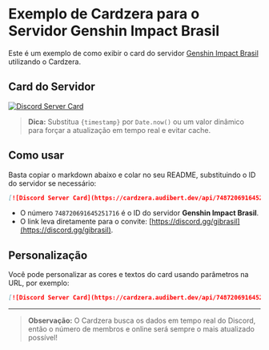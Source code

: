 # Exemplo de Cardzera para o Servidor Genshin Impact Brasil

Este é um exemplo de como exibir o card do servidor [Genshin Impact Brasil](https://discord.gg/gibrasil) utilizando o Cardzera.

## Card do Servidor

[![Discord Server Card](https://cardzera.audibert.dev/api/748720691645251716?t={timestamp})](https://discord.gg/gibrasil)

> **Dica:**
> Substitua `{timestamp}` por `Date.now()` ou um valor dinâmico para forçar a atualização em tempo real e evitar cache.

## Como usar

Basta copiar o markdown abaixo e colar no seu README, substituindo o ID do servidor se necessário:

```markdown
[![Discord Server Card](https://cardzera.audibert.dev/api/748720691645251716?t={timestamp})](https://discord.gg/gibrasil)
```

- O número `748720691645251716` é o ID do servidor **Genshin Impact Brasil**.
- O link leva diretamente para o convite: [https://discord.gg/gibrasil](https://discord.gg/gibrasil).

## Personalização

Você pode personalizar as cores e textos do card usando parâmetros na URL, por exemplo:

```markdown
[![Discord Server Card](https://cardzera.audibert.dev/api/748720691645251716?backgroundColor=23272A&buttonColor=5865F2&buttonText=Entrar%20no%20Servidor&buttonTextColor=ffffff&infoColor=43A25A&nameColor=ffffff&borderRadius=12&t={timestamp})](https://discord.gg/gibrasil)
```

---

> **Observação:**
> O Cardzera busca os dados em tempo real do Discord, então o número de membros e online será sempre o mais atualizado possível! 